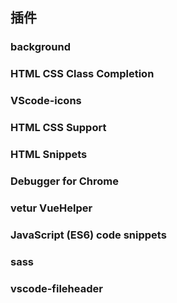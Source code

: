 ## 插件
### background
### HTML CSS Class Completion
### VScode-icons
### HTML CSS Support
### HTML Snippets
### Debugger for Chrome
### vetur VueHelper
### JavaScript (ES6) code snippets 
### sass
### vscode-fileheader
###

